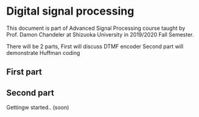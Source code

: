 # Digital signal processing

This document is part of Advanced Signal Processing course taught by Prof. Damon Chandeler at Shizuoka University in 2019/2020 Fall Semester.

There will be 2 parts,
First will discuss DTMF encoder
Second part will demonstrate Huffman coding

## First part
###

## Second part

Gettingw started.. (soon)